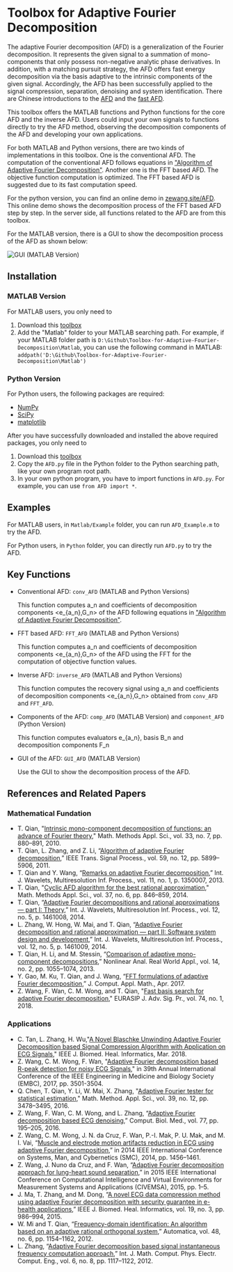 # Toolbox for Adaptive Fourier Decomposition

The adaptive Fourier decomposition (AFD) is a generalization of the Fourier decomposition. It represents the given signal to a summation of mono-components that only possess non-negative analytic phase derivatives. In addition, with a matching pursuit strategy, the AFD offers fast energy decomposition via the basis adaptive to the intrinsic components of the given signal. Accordingly, the AFD has been successfully applied to the signal compression, separation, denoising and system identification. There are Chinese introductions to the [AFD](http://zewang.site/blog/2021/03/%E8%87%AA%E9%80%82%E5%BA%94%E5%82%85%E9%87%8C%E5%8F%B6%E5%88%86%E8%A7%A3%20(AFD)%20%E7%AE%80%E4%BB%8B) and the [fast AFD](http://zewang.site/blog/2021/05/%E5%BF%AB%E9%80%9F%E8%87%AA%E9%80%82%E5%BA%94%E5%82%85%E9%87%8C%E5%8F%B6%E5%88%86%E8%A7%A3%20(Fast%20AFD)%20%E7%AE%80%E4%BB%8B). 

This toolbox offers the MATLAB functions and Python functions for the core AFD and the inverse AFD. Users could input your own signals to functions directly to try the AFD method, observing the decomposition components of the AFD and developing your own applications.

For both MATLAB and Python versions, there are two kinds of implementations in this toolbox. One is the conventional AFD. The computation of the conventional AFD follows equations in ["Algorithm of Adaptive Fourier Decomposition"](http://ieeexplore.ieee.org/document/6021385/). Another one is the FFT based AFD. The objective function computation is optimized. The FFT based AFD is suggested due to its fast computation speed.

For the python version, you can find an online demo in [zewang.site/AFD](http://zewang.site/AFD). This online demo shows the decomposition process of the FFT based AFD step by step. In the server side, all functions related to the AFD are from this toolbox. 

For the MATLAB version, there is a GUI to show the decomposition process of the AFD as shown below:

![GUI (MATLAB Version)](https://lh3.googleusercontent.com/hweqOoj0477Uqv6rRheXkelt4CP3zm6nqMX7DkcrPapExxYPHJSuHvUW8wDg3UqT_cUbd-rdh4AuoynFIikel6XhcTTNjCDqZT2UnYtEF6ieEchEAOdg07ejnm8EDF5cEBRUpxtTPj96lmU7juU7GohPmhE9k_Hq4wUF9WvCzpt5Tl-1FIMSsr2ZeOWCUV5-sG4g-9HKzWhhEhwvCnizMaK78KE3qfF9ZZvJnFgE9v3cowrP69k5RSSYZN5Mwt6NgoY6cpIEWOJHXJn9Wb8kFdEHPzjSNwPlCtTdeU0QRWX5bpBKlX0XTfTwMh6c8ltroRg7JzHHoZB9qeb69UQnQ2F1CNDz83JUWpCIdGSgE1zqp273j-tAozqGGl9EiFMnL1ZTKObF9LzvbwAdjMJP_g8pGcy7oRpBuWuErSdXbK9YjSfZBGDAxO1IQMO9zE6dLmnRoBlXYeYF7EYyaOZtLrmUyW6EeCaWDNm7fDCxnHBHHFHyKnOLav-c7DnkgZdG4ELdurivz5fOZoLzQ_N-yPK0RzRK9ukrijhZZnbTyU2YXdqTsFYHz5PTpmWyKb06cpdLmyynZDgfgnKfyQaWXxF3VePuSbLHJ-cJjHSU-Uoxc8So7hpK=w1044-h404-no)

## Installation

### MATLAB Version

For MATLAB users, you only need to

1. Download this [toolbox](https://github.com/pikipity/Toolbox-for-Adaptive-Fourier-Decomposition/archive/master.zip)
2. Add the "Matlab" folder to your MATLAB searching path. For example, if your MATLAB folder path is `D:\Github\Toolbox-for-Adaptive-Fourier-Decomposition\Matlab`, you can use the following command in MATLAB: `addpath('D:\Github\Toolbox-for-Adaptive-Fourier-Decomposition\Matlab')`

### Python Version

For Python users, the following packages are required:

+ [NumPy](http://www.numpy.org/)
+ [SciPy](https://www.scipy.org/)
+ [matplotlib](http://matplotlib.org/)

After you have successfully downloaded and installed the above required packages, you only need to

1. Download this [toolbox](https://github.com/pikipity/Toolbox-for-Adaptive-Fourier-Decomposition/archive/master.zip)
2. Copy the `AFD.py` file in the Python folder to the Python searching path, like your own program root path.
3. In your own python program, you have to import functions in `AFD.py`. For example, you can use `from AFD import *`.

## Examples

For MATLAB users, in `Matlab/Example` folder, you can run `AFD_Example.m` to try the AFD.

For Python users, in `Python` folder, you can directly run `AFD.py` to try the AFD.

## Key Functions

+ Conventional AFD: `conv_AFD` (MATLAB and Python Versions)

  This function computes a_n and coefficients of decomposition components <e_{a_n},G_n> of the AFD following equations in ["Algorithm of Adaptive Fourier Decomposition"](http://ieeexplore.ieee.org/document/6021385/).
+ FFT based AFD: `FFT_AFD` (MATLAB and Python Versions)

  This function computes a_n and coefficients of decomposition components <e_{a_n},G_n> of the AFD using the FFT for the computation of objective function values.
+ Inverse AFD: `inverse_AFD` (MATLAB and Python Versions)

  This function computes the recovery signal using a_n and coefficients of decomposition components <e_{a_n},G_n> obtained from `conv_AFD` and `FFT_AFD`.
+ Components of the AFD: `comp_AFD` (MATLAB Version) and `component_AFD` (Python Version)

  This function computes evaluators e_{a_n}, basis B_n and decomposition components F_n
  
+ GUI of the AFD: `GUI_AFD` (MATLAB Version)
  
  Use the GUI to show the decomposition process of the AFD.

## References and Related Papers

### Mathematical Fundation

+ T. Qian, "[Intrinsic mono-component decomposition of functions: an advance of Fourier theory](https://doi.org/10.1002/mma.1214)," Math. Methods Appl. Sci., vol. 33, no. 7, pp. 880–891, 2010. 
+ T. Qian, L. Zhang, and Z. Li, “[Algorithm of adaptive Fourier decomposition](http://ieeexplore.ieee.org/document/6021385/),” IEEE Trans. Signal Process., vol. 59, no. 12, pp. 5899–5906, 2011.
+ T. Qian and Y. Wang, “[Remarks on adaptive Fourier decomposition](http://www.worldscientific.com/doi/pdf/10.1142/S0219691313500070),” Int. J. Wavelets, Multiresolution Inf. Process., vol. 11, no. 1, p. 1350007, 2013.
+ T. Qian, "[Cyclic AFD algorithm for the best rational approximation](https://doi.org/10.1002/mma.2843)," Math. Methods Appl. Sci., vol. 37, no. 6, pp. 846–859, 2014. 
+ T. Qian, “[Adaptive Fourier decompositions and rational approximations — part I: Theory](http://www.worldscientific.com/doi/pdf/10.1142/S0219691314610086),” Int. J. Wavelets, Multiresolution Inf. Process., vol. 12, no. 5, p. 1461008, 2014.
+ L. Zhang, W. Hong, W. Mai, and T. Qian, “[Adaptive Fourier decomposition and rational approximation — part II: Software system design and development](http://www.worldscientific.com/doi/pdf/10.1142/S0219691314610098),” Int. J. Wavelets, Multiresolution Inf. Process., vol. 12, no. 5, p. 1461009, 2014.
+ T. Qian, H. Li, and M. Stessin, “[Comparison of adaptive mono-component decompositions](http://www.sciencedirect.com/science/article/pii/S1468121812001770),” Nonlinear Anal. Real World Appl., vol. 14, no. 2, pp. 1055–1074, 2013.
+ Y. Gao, M. Ku, T. Qian, and J. Wang, “[FFT formulations of adaptive Fourier decomposition](http://www.sciencedirect.com/science/article/pii/S0377042717302005),” J. Comput. Appl. Math., Apr. 2017.
+ Z. Wang, F. Wan, C. M. Wong, and T. Qian, "[Fast basis search for adaptive Fourier decomposition](https://link.springer.com/article/10.1186/s13634-018-0593-1)," EURASIP J. Adv. Sig. Pr., vol. 74, no. 1, 2018.

### Applications

+ C. Tan, L. Zhang, H. Wu,"[A Novel Blaschke Unwinding Adaptive Fourier Decomposition based Signal Compression Algorithm with Application on ECG Signals](https://ieeexplore.ieee.org/stamp/stamp.jsp?arnumber=8322131)," IEEE J. Biomed. Heal. Informatics, Mar. 2018.
+ Z. Wang, C. M. Wong, F. Wan, "[Adaptive Fourier decomposition based R-peak detection for noisy ECG Signals](https://ieeexplore.ieee.org/abstract/document/8037611/)," in 39th Annual International Conference of the IEEE Engineering in Medicine and Biology Society (EMBC), 2017, pp. 3501-3504.
+ Q. Chen, T. Qian, Y. Li, W. Mai, X. Zhang, "[Adaptive Fourier tester for statistical estimation](https://doi.org/10.1002/mma.3795)," Math. Method. Appl. Sci., vol. 39, no. 12, pp. 3478–3495, 2016. 
+ Z. Wang, F. Wan, C. M. Wong, and L. Zhang, “[Adaptive Fourier decomposition based ECG denoising](http://www.sciencedirect.com/science/article/pii/S0010482516302104),” Comput. Biol. Med., vol. 77, pp. 195–205, 2016.
+ Z. Wang, C. M. Wong, J. N. da Cruz, F. Wan, P.-I. Mak, P. U. Mak, and M. I. Vai, “[Muscle and electrode motion artifacts reduction in ECG using adaptive Fourier decomposition](http://ieeexplore.ieee.org/document/6974120/),” in 2014 IEEE International Conference on Systems, Man, and Cybernetics (SMC), 2014, pp. 1456–1461.
+ Z. Wang, J. Nuno da Cruz, and F. Wan, “[Adaptive Fourier decomposition approach for lung-heart sound separation](http://ieeexplore.ieee.org/document/7158631/),” in 2015 IEEE International Conference on Computational Intelligence and Virtual Environments for Measurement Systems and Applications (CIVEMSA), 2015, pp. 1–5.
+ J. Ma, T. Zhang, and M. Dong, “[A novel ECG data compression method using adaptive Fourier decomposition with security guarantee in e-health applications](http://ieeexplore.ieee.org/document/6897915/),” IEEE J. Biomed. Heal. Informatics, vol. 19, no. 3, pp. 986–994, 2015.
+ W. Mi and T. Qian, “[Frequency-domain identification: An algorithm based on an adaptive rational orthogonal system](http://www.sciencedirect.com/science/article/pii/S0005109812000982),” Automatica, vol. 48, no. 6, pp. 1154–1162, 2012.
+ L. Zhang, “[Adaptive Fourier decomposition based signal instantaneous frequency computation approach](http://waset.org/publications/2536/adaptive-fourier-decomposition-based-signal-instantaneous-frequency-computation-approach),” Int. J. Math. Comput. Phys. Electr. Comput. Eng., vol. 6, no. 8, pp. 1117–1122, 2012.
